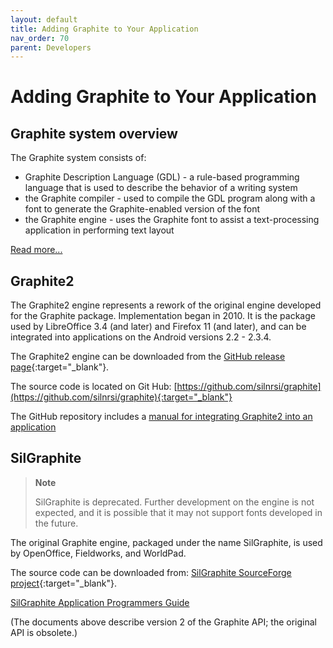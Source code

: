 ```yaml
---
layout: default
title: Adding Graphite to Your Application
nav_order: 70
parent: Developers
---
```


# Adding Graphite to Your Application
 
## Graphite system overview

The Graphite system consists of:

* Graphite Description Language (GDL) - a rule-based programming language that is used to describe the behavior of a writing system
* the Graphite compiler - used to compile the GDL program along with a font to generate the Graphite-enabled version of the font
* the Graphite engine - uses the Graphite font to assist a text-processing application in performing text layout

[Read more...](graphite_techAbout)

## Graphite2

The Graphite2 engine represents a rework of the original engine developed for the Graphite package. Implementation began in 2010. It is the package used by LibreOffice 3.4 (and later) and Firefox 11 (and later), and can be integrated into applications on the Android versions 2.2 - 2.3.4.

The Graphite2 engine can be downloaded from the [GitHub release page](https://github.com/silnrsi/graphite/releases){:target="_blank"}.

The source code is located on Git Hub: [https://github.com/silnrsi/graphite](https://github.com/silnrsi/graphite){:target="_blank"}

The GitHub repository includes a [manual for integrating Graphite2 into an application](https://github.com/silnrsi/graphite/blob/master/doc/manual.adoc)

## SilGraphite

> **Note**
>
> SilGraphite is deprecated. Further development on the engine is not expected, and it is possible that it may not support fonts developed in the future.

The original Graphite engine, packaged under the name SilGraphite, is used by OpenOffice, Fieldworks, and WorldPad.

The source code can be downloaded from: [SilGraphite SourceForge project](http://sourceforge.net/projects/silgraphite/){:target="_blank"}.

[SilGraphite Application Programmers Guide](assets/resources/SilGraphite_AppProgGuide.pdf)

(The documents above describe version 2 of the Graphite API; the original API is obsolete.)